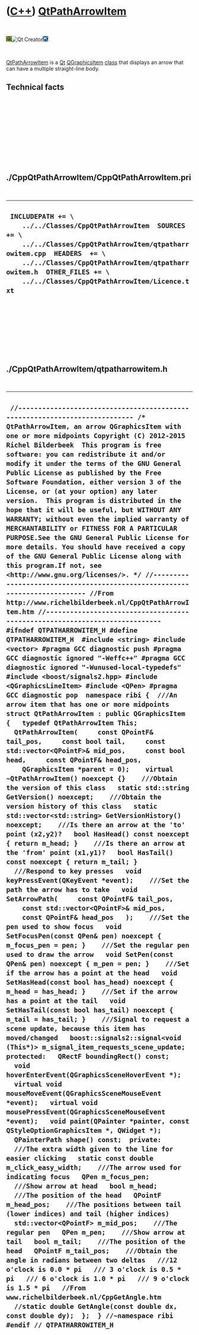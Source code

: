 



 

 

 

 

 

([C++](Cpp.md)) [QtPathArrowItem](CppQtPathArrowItem.md)
==========================================================

 

![Qt](PicQt.png)![Qt
Creator](PicQtCreator.png)![Lubuntu](PicLubuntu.png)

 

[QtPathArrowItem](CppQtPathArrowItem.md) is a [Qt](CppQt.md)
[QGraphicsItem](CppQGraphicsItem.md) [class](CppClass.md) that
displays an arrow that can have a multiple straight-line body.

Technical facts
---------------

 

 

 

 

 

 

./CppQtPathArrowItem/CppQtPathArrowItem.pri
-------------------------------------------

 

  --------------------------------------------------------------------------------------------------------------------------------------------------------------------------------------------------------------------------------------------------------------------------
  ` INCLUDEPATH += \     ../../Classes/CppQtPathArrowItem  SOURCES += \     ../../Classes/CppQtPathArrowItem/qtpatharrowitem.cpp  HEADERS  += \     ../../Classes/CppQtPathArrowItem/qtpatharrowitem.h  OTHER_FILES += \     ../../Classes/CppQtPathArrowItem/Licence.txt`
  --------------------------------------------------------------------------------------------------------------------------------------------------------------------------------------------------------------------------------------------------------------------------

 

 

 

 

 

./CppQtPathArrowItem/qtpatharrowitem.h
--------------------------------------

 

  -------------------------------------------------------------------------------------------------------------------------------------------------------------------------------------------------------------------------------------------------------------------------------------------------------------------------------------------------------------------------------------------------------------------------------------------------------------------------------------------------------------------------------------------------------------------------------------------------------------------------------------------------------------------------------------------------------------------------------------------------------------------------------------------------------------------------------------------------------------------------------------------------------------------------------------------------------------------------------------------------------------------------------------------------------------------------------------------------------------------------------------------------------------------------------------------------------------------------------------------------------------------------------------------------------------------------------------------------------------------------------------------------------------------------------------------------------------------------------------------------------------------------------------------------------------------------------------------------------------------------------------------------------------------------------------------------------------------------------------------------------------------------------------------------------------------------------------------------------------------------------------------------------------------------------------------------------------------------------------------------------------------------------------------------------------------------------------------------------------------------------------------------------------------------------------------------------------------------------------------------------------------------------------------------------------------------------------------------------------------------------------------------------------------------------------------------------------------------------------------------------------------------------------------------------------------------------------------------------------------------------------------------------------------------------------------------------------------------------------------------------------------------------------------------------------------------------------------------------------------------------------------------------------------------------------------------------------------------------------------------------------------------------------------------------------------------------------------------------------------------------------------------------------------------------------------------------------------------------------------------------------------------------------------------------------------------------------------------------------------------------------------------------------------------------------------------------------------------------------------------------------------------------------------------------------------------------------------------------------------------------------------------------------------------------------------------------------------------------------------------------------------------------------------------------------------------------------------------------------------------------------------------------------------------------------------------------------------------------------------------------------------------------------------------------------------------------------------------------------------------------------------------------------------------------------------------------------------------------------------------------------------------------------------
  ` //--------------------------------------------------------------------------- /* QtPathArrowItem, an arrow QGraphicsItem with one or more midpoints Copyright (C) 2012-2015 Richel Bilderbeek  This program is free software: you can redistribute it and/or modify it under the terms of the GNU General Public License as published by the Free Software Foundation, either version 3 of the License, or (at your option) any later version.  This program is distributed in the hope that it will be useful, but WITHOUT ANY WARRANTY; without even the implied warranty of MERCHANTABILITY or FITNESS FOR A PARTICULAR PURPOSE.See the GNU General Public License for more details. You should have received a copy of the GNU General Public License along with this program.If not, see <http://www.gnu.org/licenses/>. */ //--------------------------------------------------------------------------- //From http://www.richelbilderbeek.nl/CppQtPathArrowItem.htm //--------------------------------------------------------------------------- #ifndef QTPATHARROWITEM_H #define QTPATHARROWITEM_H  #include <string> #include <vector> #pragma GCC diagnostic push #pragma GCC diagnostic ignored "-Weffc++" #pragma GCC diagnostic ignored "-Wunused-local-typedefs" #include <boost/signals2.hpp> #include <QGraphicsLineItem> #include <QPen> #pragma GCC diagnostic pop  namespace ribi {  ///An arrow item that has one or more midpoints struct QtPathArrowItem : public QGraphicsItem {   typedef QtPathArrowItem This;    QtPathArrowItem(     const QPointF& tail_pos,     const bool tail,     const std::vector<QPointF>& mid_pos,     const bool head,     const QPointF& head_pos,     QGraphicsItem *parent = 0);    virtual ~QtPathArrowItem() noexcept {}    ///Obtain the version of this class   static std::string GetVersion() noexcept;    ///Obtain the version history of this class   static std::vector<std::string> GetVersionHistory() noexcept;    ///Is there an arrow at the 'to' point (x2,y2)?   bool HasHead() const noexcept { return m_head; }    ///Is there an arrow at the 'from' point (x1,y1)?   bool HasTail() const noexcept { return m_tail; }    ///Respond to key presses   void keyPressEvent(QKeyEvent *event);    ///Set the path the arrow has to take   void SetArrowPath(     const QPointF& tail_pos,     const std::vector<QPointF>& mid_pos,     const QPointF& head_pos   );    ///Set the pen used to show focus   void SetFocusPen(const QPen& pen) noexcept { m_focus_pen = pen; }    ///Set the regular pen used to draw the arrow   void SetPen(const QPen& pen) noexcept { m_pen = pen; }    ///Set if the arrow has a point at the head   void SetHasHead(const bool has_head) noexcept { m_head = has_head; }    ///Set if the arrow has a point at the tail   void SetHasTail(const bool has_tail) noexcept { m_tail = has_tail; }    ///Signal to request a scene update, because this item has moved/changed   boost::signals2::signal<void (This*)> m_signal_item_requests_scene_update;  protected:   QRectF boundingRect() const;   void hoverEnterEvent(QGraphicsSceneHoverEvent *);   virtual void mouseMoveEvent(QGraphicsSceneMouseEvent *event);   virtual void mousePressEvent(QGraphicsSceneMouseEvent *event);   void paint(QPainter *painter, const QStyleOptionGraphicsItem *, QWidget *);   QPainterPath shape() const;  private:    ///The extra width given to the line for easier clicking   static const double m_click_easy_width;    ///The arrow used for indicating focus   QPen m_focus_pen;    ///Show arrow at head   bool m_head;    ///The position of the head   QPointF m_head_pos;    ///The positions between tail (lower indices) and tail (higher indices)   std::vector<QPointF> m_mid_pos;    ///The regular pen   QPen m_pen;    ///Show arrow at tail   bool m_tail;    ///The position of the head   QPointF m_tail_pos;    ///Obtain the angle in radians between two deltas   ///12 o'clock is 0.0 * pi   /// 3 o'clock is 0.5 * pi   /// 6 o'clock is 1.0 * pi   /// 9 o'clock is 1.5 * pi   //From www.richelbilderbeek.nl/CppGetAngle.htm   //static double GetAngle(const double dx, const double dy);  };  } //~namespace ribi  #endif // QTPATHARROWITEM_H`
  -------------------------------------------------------------------------------------------------------------------------------------------------------------------------------------------------------------------------------------------------------------------------------------------------------------------------------------------------------------------------------------------------------------------------------------------------------------------------------------------------------------------------------------------------------------------------------------------------------------------------------------------------------------------------------------------------------------------------------------------------------------------------------------------------------------------------------------------------------------------------------------------------------------------------------------------------------------------------------------------------------------------------------------------------------------------------------------------------------------------------------------------------------------------------------------------------------------------------------------------------------------------------------------------------------------------------------------------------------------------------------------------------------------------------------------------------------------------------------------------------------------------------------------------------------------------------------------------------------------------------------------------------------------------------------------------------------------------------------------------------------------------------------------------------------------------------------------------------------------------------------------------------------------------------------------------------------------------------------------------------------------------------------------------------------------------------------------------------------------------------------------------------------------------------------------------------------------------------------------------------------------------------------------------------------------------------------------------------------------------------------------------------------------------------------------------------------------------------------------------------------------------------------------------------------------------------------------------------------------------------------------------------------------------------------------------------------------------------------------------------------------------------------------------------------------------------------------------------------------------------------------------------------------------------------------------------------------------------------------------------------------------------------------------------------------------------------------------------------------------------------------------------------------------------------------------------------------------------------------------------------------------------------------------------------------------------------------------------------------------------------------------------------------------------------------------------------------------------------------------------------------------------------------------------------------------------------------------------------------------------------------------------------------------------------------------------------------------------------------------------------------------------------------------------------------------------------------------------------------------------------------------------------------------------------------------------------------------------------------------------------------------------------------------------------------------------------------------------------------------------------------------------------------------------------------------------------------------------------------------------------------------------------------------

 

 

 

 

 

./CppQtPathArrowItem/qtpatharrowitem.cpp
----------------------------------------

 

  ----------------------------------------------------------------------------------------------------------------------------------------------------------------------------------------------------------------------------------------------------------------------------------------------------------------------------------------------------------------------------------------------------------------------------------------------------------------------------------------------------------------------------------------------------------------------------------------------------------------------------------------------------------------------------------------------------------------------------------------------------------------------------------------------------------------------------------------------------------------------------------------------------------------------------------------------------------------------------------------------------------------------------------------------------------------------------------------------------------------------------------------------------------------------------------------------------------------------------------------------------------------------------------------------------------------------------------------------------------------------------------------------------------------------------------------------------------------------------------------------------------------------------------------------------------------------------------------------------------------------------------------------------------------------------------------------------------------------------------------------------------------------------------------------------------------------------------------------------------------------------------------------------------------------------------------------------------------------------------------------------------------------------------------------------------------------------------------------------------------------------------------------------------------------------------------------------------------------------------------------------------------------------------------------------------------------------------------------------------------------------------------------------------------------------------------------------------------------------------------------------------------------------------------------------------------------------------------------------------------------------------------------------------------------------------------------------------------------------------------------------------------------------------------------------------------------------------------------------------------------------------------------------------------------------------------------------------------------------------------------------------------------------------------------------------------------------------------------------------------------------------------------------------------------------------------------------------------------------------------------------------------------------------------------------------------------------------------------------------------------------------------------------------------------------------------------------------------------------------------------------------------------------------------------------------------------------------------------------------------------------------------------------------------------------------------------------------------------------------------------------------------------------------------------------------------------------------------------------------------------------------------------------------------------------------------------------------------------------------------------------------------------------------------------------------------------------------------------------------------------------------------------------------------------------------------------------------------------------------------------------------------------------------------------------------------------------------------------------------------------------------------------------------------------------------------------------------------------------------------------------------------------------------------------------------------------------------------------------------------------------------------------------------------------------------------------------------------------------------------------------------------------------------------------------------------------------------------------------------------------------------------------------------------------------------------------------------------------------------------------------------------------------------------------------------------------------------------------------------------------------------------------------------------------------------------------------------------------------------------------------------------------------------------------------------------------------------------------------------------------------------------------------------------------------------------------------------------------------------------------------------------------------------------------------------------------------------------------------------------------------------------------------------------------------------------------------------------------------------------------------------------------------------------------------------------------------------------------------------------------------------------------------------------------------------------------------------------------------------------------------------------------------------------------------------------------------------------------------------------------------------------------------------------------------------------------------------------------------------------------------------------------------------------------------------------------------------------------------------------------------------------------------------------------------------------------------------------------------------------------------------------------------------------------------------------------------------------------------------------------------------------------------------------------------------------------------------------------------------------------------------------------------------------------------------------------------------------------------------------------------------------------------------------------------------------------------------------------------------------------------------
  ` //--------------------------------------------------------------------------- /* QtPathArrowItem, an arrow QGraphicsItem with one or more midpoints Copyright (C) 2012-2015 Richel Bilderbeek  This program is free software: you can redistribute it and/or modify it under the terms of the GNU General Public License as published by the Free Software Foundation, either version 3 of the License, or (at your option) any later version.  This program is distributed in the hope that it will be useful, but WITHOUT ANY WARRANTY; without even the implied warranty of MERCHANTABILITY or FITNESS FOR A PARTICULAR PURPOSE.See the GNU General Public License for more details. You should have received a copy of the GNU General Public License along with this program.If not, see <http://www.gnu.org/licenses/>. */ //--------------------------------------------------------------------------- //From http://www.richelbilderbeek.nl/CppQtPathArrowItem.htm //--------------------------------------------------------------------------- #pragma GCC diagnostic push #pragma GCC diagnostic ignored "-Weffc++" #pragma GCC diagnostic ignored "-Wunused-local-typedefs" #include "qtpatharrowitem.h"  #include <cassert> #include <cmath>  #include <boost/math/constants/constants.hpp>  #include <QCursor> #include <QGraphicsScene> #include <QGraphicsSceneMouseEvent> #include <QKeyEvent> #include <QPainter>  #include "geometry.h" #pragma GCC diagnostic pop  const double ribi::QtPathArrowItem::m_click_easy_width = 10.0;  ribi::QtPathArrowItem::QtPathArrowItem(   const QPointF& tail_pos,   const bool tail,   const std::vector<QPointF>& mid_pos,   const bool head,   const QPointF& head_pos,   QGraphicsItem *parent)   : QGraphicsItem(parent),       //New since Qt5     m_signal_item_requests_scene_update{},     m_focus_pen(QPen(Qt::DashLine)),     m_head(head),     m_head_pos(head_pos),     m_mid_pos(mid_pos),     m_pen(QPen(QColor(0,0,0))),     m_tail(tail),     m_tail_pos(tail_pos) {   assert(m_mid_pos.size() >= 1     && "There must be at least one midpos");   this->setFlags(       QGraphicsItem::ItemIsFocusable     | QGraphicsItem::ItemIsMovable     | QGraphicsItem::ItemIsSelectable   );    //Allow mouse tracking   this->setAcceptHoverEvents(true); }  QRectF ribi::QtPathArrowItem::boundingRect() const {   return shape().boundingRect(); }  std::string ribi::QtPathArrowItem::GetVersion() noexcept {   return "1.0"; }  std::vector<std::string> ribi::QtPathArrowItem::GetVersionHistory() noexcept {   std::vector<std::string> v;   v.push_back("2012-12-01: version 1.0: initial version");   return v; }  void ribi::QtPathArrowItem::hoverEnterEvent(QGraphicsSceneHoverEvent *) {   this->setCursor(QCursor(Qt::PointingHandCursor)); }  void ribi::QtPathArrowItem::keyPressEvent(QKeyEvent *event) {   switch (event->key())   {     case Qt::Key_F1:     case Qt::Key_1:     case Qt::Key_T:     case Qt::Key_Minus:       m_tail = !m_tail;       this->update();       break;     case Qt::Key_F2:     case Qt::Key_2:     case Qt::Key_H:     case Qt::Key_Plus:       m_head = !m_head;       this->update();       break;     default:       break;   }   QGraphicsItem::keyPressEvent(event);   m_signal_item_requests_scene_update(this);  }  void ribi::QtPathArrowItem::mouseMoveEvent(QGraphicsSceneMouseEvent*) {   m_signal_item_requests_scene_update(this);   //QGraphicsLineItem::mouseMoveEvent(event); }  void ribi::QtPathArrowItem::mousePressEvent(QGraphicsSceneMouseEvent *event) {   if (event->modifiers() & Qt::ShiftModifier)   {     if ((event->pos() - m_tail_pos).manhattanLength() < 10.0)     {       m_tail = !m_tail;       this->update();     }     else if ((event->pos() - m_head_pos).manhattanLength() < 10.0)     {       m_head = !m_head;       this->update();     }   }   QGraphicsItem::mousePressEvent(event); }  void ribi::QtPathArrowItem::paint(QPainter *painter, const QStyleOptionGraphicsItem *, QWidget *) {   painter->setRenderHint(QPainter::Antialiasing);   if (this->isSelected() || this->hasFocus())   {     painter->setPen(m_focus_pen);   }   else   {     painter->setPen(m_pen);   }   {     //Draw the lines     painter->drawLine(m_tail_pos,m_mid_pos[0]);     const std::size_t max = m_mid_pos.size() - 1; //-1, because the line goes to the next index     for (std::size_t i = 0; i!= max; ++i)     {       painter->drawLine(m_mid_pos[i],m_mid_pos[i+1]);     }     painter->drawLine(m_mid_pos[ m_mid_pos.size() - 1 ],m_head_pos);   }     const double sz = 10.0; //pixels   if (m_tail)   {     const double pi{boost::math::constants::pi<double>()};     const double dx{m_mid_pos[0].x() - m_tail_pos.x()};     const double dy{m_mid_pos[0].y() - m_tail_pos.y()};     double angle{Geometry().GetAngleClockScreen(dx,dy)};     if (dy >= 0.0) angle = (1.0 * pi) + angle;     //const QPointF m_tail_pos(m_tail_x,m_tail_y);     const QPointF p1{       m_tail_pos + QPointF(          std::sin(angle + pi + (pi * 0.1)) * sz,         -std::cos(angle + pi + (pi * 0.1)) * sz)     };     const QPointF p2{       m_tail_pos + QPointF(          std::sin(angle + pi - (pi * 0.1)) * sz,         -std::cos(angle + pi - (pi * 0.1)) * sz)     };     painter->drawPolygon(QPolygonF() << m_tail_pos << p1 << p2);   }   if (m_head)   {     const double pi = boost::math::constants::pi<double>();     const double dx = m_head_pos.x() - m_mid_pos[m_mid_pos.size() - 1].x();     const double dy = m_head_pos.y() - m_mid_pos[m_mid_pos.size() - 1].y();     double angle{Geometry().GetAngleClockScreen(dx,dy)};     if (dy >= 0.0) angle = (1.0 * pi) + angle;     const QPointF p1       = m_head_pos + QPointF(          std::sin(angle +  0.0 + (pi * 0.1)) * sz,         -std::cos(angle +  0.0 + (pi * 0.1)) * sz);     const QPointF p2       = m_head_pos + QPointF(          std::sin(angle +  0.0 - (pi * 0.1)) * sz,         -std::cos(angle +  0.0 - (pi * 0.1)) * sz);      painter->drawPolygon(QPolygonF() << m_head_pos << p1 << p2);   } }  void ribi::QtPathArrowItem::SetArrowPath(   const QPointF& tail_pos,   const std::vector<QPointF>& mid_pos,   const QPointF& head_pos) {   m_tail_pos = tail_pos;   m_mid_pos = mid_pos;   m_head_pos = head_pos;   assert(m_mid_pos.size() >= 1 && "There must be at least one midpos");   this->update(); }  QPainterPath ribi::QtPathArrowItem::shape() const {   //Thanks to norobro for posting this code at   //http://www.qtcentre.org/threads/49201-Increase-margin-for-detecting-tooltip-events-of-QGraphicsLineItem   QPainterPath path;   QPainterPathStroker stroker;    path.moveTo(m_tail_pos);   const std::size_t sz = m_mid_pos.size();   for (std::size_t i = 0; i!= sz; ++i)   {     path.lineTo(m_mid_pos[i]);   }   path.lineTo(m_head_pos);    stroker.setWidth(m_click_easy_width);   return stroker.createStroke(path); }`
  ----------------------------------------------------------------------------------------------------------------------------------------------------------------------------------------------------------------------------------------------------------------------------------------------------------------------------------------------------------------------------------------------------------------------------------------------------------------------------------------------------------------------------------------------------------------------------------------------------------------------------------------------------------------------------------------------------------------------------------------------------------------------------------------------------------------------------------------------------------------------------------------------------------------------------------------------------------------------------------------------------------------------------------------------------------------------------------------------------------------------------------------------------------------------------------------------------------------------------------------------------------------------------------------------------------------------------------------------------------------------------------------------------------------------------------------------------------------------------------------------------------------------------------------------------------------------------------------------------------------------------------------------------------------------------------------------------------------------------------------------------------------------------------------------------------------------------------------------------------------------------------------------------------------------------------------------------------------------------------------------------------------------------------------------------------------------------------------------------------------------------------------------------------------------------------------------------------------------------------------------------------------------------------------------------------------------------------------------------------------------------------------------------------------------------------------------------------------------------------------------------------------------------------------------------------------------------------------------------------------------------------------------------------------------------------------------------------------------------------------------------------------------------------------------------------------------------------------------------------------------------------------------------------------------------------------------------------------------------------------------------------------------------------------------------------------------------------------------------------------------------------------------------------------------------------------------------------------------------------------------------------------------------------------------------------------------------------------------------------------------------------------------------------------------------------------------------------------------------------------------------------------------------------------------------------------------------------------------------------------------------------------------------------------------------------------------------------------------------------------------------------------------------------------------------------------------------------------------------------------------------------------------------------------------------------------------------------------------------------------------------------------------------------------------------------------------------------------------------------------------------------------------------------------------------------------------------------------------------------------------------------------------------------------------------------------------------------------------------------------------------------------------------------------------------------------------------------------------------------------------------------------------------------------------------------------------------------------------------------------------------------------------------------------------------------------------------------------------------------------------------------------------------------------------------------------------------------------------------------------------------------------------------------------------------------------------------------------------------------------------------------------------------------------------------------------------------------------------------------------------------------------------------------------------------------------------------------------------------------------------------------------------------------------------------------------------------------------------------------------------------------------------------------------------------------------------------------------------------------------------------------------------------------------------------------------------------------------------------------------------------------------------------------------------------------------------------------------------------------------------------------------------------------------------------------------------------------------------------------------------------------------------------------------------------------------------------------------------------------------------------------------------------------------------------------------------------------------------------------------------------------------------------------------------------------------------------------------------------------------------------------------------------------------------------------------------------------------------------------------------------------------------------------------------------------------------------------------------------------------------------------------------------------------------------------------------------------------------------------------------------------------------------------------------------------------------------------------------------------------------------------------------------------------------------------------------------------------------------------------------------------------------------------------------------------------------------------------------------------------------------------

 

 

 

 

 





 




This page has been created by the [tool](Tools.md)
[CodeToHtml](ToolCodeToHtml.md)
